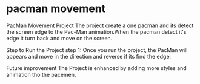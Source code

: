 # pacman movement

PacMan Movement Project The project create a one pacman and its detect the screen edge to the Pac-Man animation.When the pacman detect it's edge it turn back and move on the screen.

Step to Run the Project step 1: Once you run the project, the PacMan will appears and move in the direction and reverse if its find the edge.

Future improvement The Project is enhanced by adding more styles and animation tho the pacemen.
